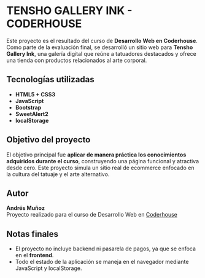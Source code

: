 # TENSHO GALLERY INK - CODERHOUSE

Este proyecto es el resultado del curso de **Desarrollo Web en Coderhouse**. Como parte de la evaluación final, se desarrolló un sitio web para **Tensho Gallery Ink**, una galería digital que reúne a tatuadores destacados y ofrece una tienda con productos relacionados al arte corporal.

## Tecnologías utilizadas

- **HTML5 + CSS3**
- **JavaScript**
- **Bootstrap**
- **SweetAlert2**
- **localStorage**

## Objetivo del proyecto

El objetivo principal fue **aplicar de manera práctica los conocimientos adquiridos durante el curso**, construyendo una página funcional y atractiva desde cero. Este proyecto simula un sitio real de ecommerce enfocado en la cultura del tatuaje y el arte alternativo.

## Autor

**Andrés Muñoz**  
Proyecto realizado para el curso de Desarrollo Web en [Coderhouse](https://www.coderhouse.com/)

## Notas finales

- El proyecto no incluye backend ni pasarela de pagos, ya que se enfoca en el **frontend**.
- Todo el estado de la aplicación se maneja en el navegador mediante JavaScript y localStorage.


